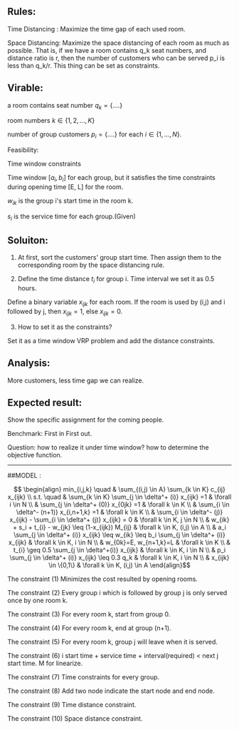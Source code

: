 ##  Rules:
Time Distancing :  Maximize the time gap of each used room.

Space Distancing:  Maximize the space distancing of each room as much as possible. That is, if we have a room contains q_k seat numbers, and distance ratio is r, then the number of customers who can be served p_i is less than q_k/r.  This thing can be set as constraints.


##  Virable:
a room contains seat number $q_k = \{....\}$

room numbers $k \in \{1,2,...,K\}$

number of group customers $p_i = \{....\}$ for each $i \in \{1,...,N\}$.

Feasibility:

Time window constraints

Time window $[a_{i},b_{i}]$ for each group, but it satisfies the time constraints during opening time [E, L] for the room.

$w_{ik}$ is the group i's start time in the room k.

$s_i$ is the service time for each group.(Given)

##  Soluiton:

1. At first, sort the customers' group start time. Then assign them to the corresponding room by the space distancing rule.

2. Define the time distance $t_{i}$ for group i. Time interval we set it as 0.5 hours.

Define a binary variable $x_{ijk}$ for each room. If the room is used by (i,j) and i followed by j, then $x_{ijk} = 1$, else $x_{ijk} = 0$.


3. How to set it as the constraints?

Set it as a time window VRP problem and add the distance constraints.

##  Analysis:

More customers, less time gap we can realize.


##  Expected result:

Show the specific assignment for the coming people.

Benchmark: First in First out.

Question: how to realize it under time window?
          how to determine the objective function.

****************************************************
##MODEL :

$$
\begin{align}
min_{i,j,k} \quad & \sum_{(i,j) \in A} \sum_{k \in K} c_{ij} x_{ijk} \\
s.t. \quad  & \sum_{k \in K} \sum_{j \in \delta^+ (i)} x_{ijk} =1 & \forall i \in N  \\
& \sum_{j \in \delta^+ (0)} x_{0jk} =1 & \forall k \in K \\
& \sum_{i \in \delta^- (n+1)} x_{i,n+1,k} =1 & \forall k \in K \\
& \sum_{i \in \delta^- (j)} x_{ijk} - \sum_{i \in \delta^+ (j)} x_{ijk} = 0  & \forall k \in K, j \in N \\
& w_{ik} + s_i + t_{i} - w_{jk} \leq (1-x_{ijk}) M_{ij} & \forall k \in K, (i,j) \in A \\
& a_i \sum_{j \in \delta^+ (i)} x_{ijk} \leq w_{ik} \leq b_i \sum_{j \in \delta^+ (i)} x_{ijk} & \forall k \in K, i \in N \\
& w_{0k}=E, w_{n+1,k}=L  & \forall k \in K \\
& t_{i} \geq 0.5 \sum_{j \in \delta^+(i)} x_{ijk}  & \forall k \in K, i \in N  \\
& p_i \sum_{j \in \delta^+ (i)} x_{ijk} \leq 0.3 q_k & \forall k \in K, i \in N \\
& x_{ijk} \in \{0,1\} & \forall k \in K, (i,j) \in A
\end{align}$$

The constraint (1) Minimizes the cost resulted by opening rooms.

The constraint (2) Every group i which is followed by group j is only served once by one room k.

The constraint (3) For every room k, start from group 0.

The constraint (4) For every room k, end at group (n+1).

The constraint (5) For every room k, group j will leave when it is served.

The constraint (6) i start time + service time + interval(required) < next j start time. M for linearize.

The constraint (7) Time constraints for every group.

The constraint (8) Add two node indicate the start node and end node.

The constraint (9) Time distance constraint.

The constraint (10) Space distance constraint.
